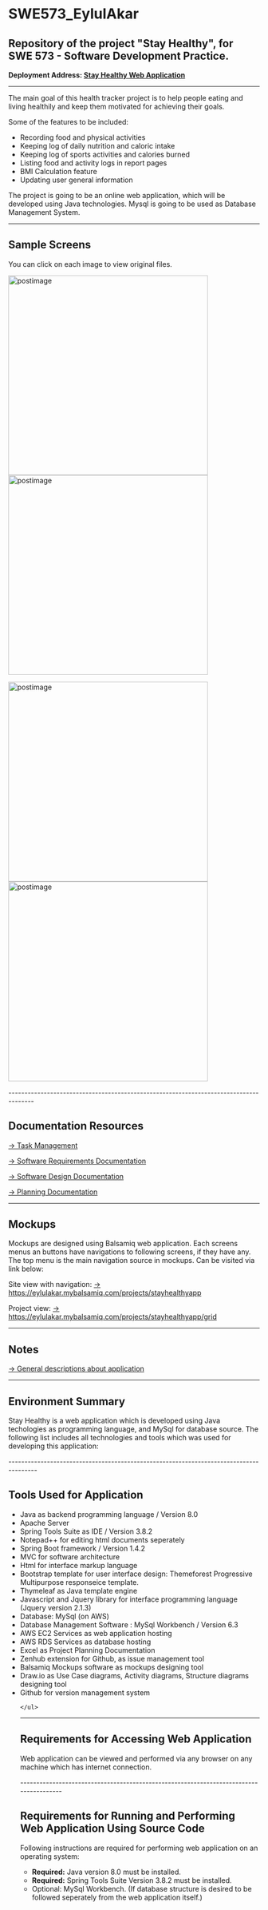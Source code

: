 # SWE573_EylulAkar
## Repository of the project "Stay Healthy", for SWE 573 - Software Development Practice.

<p>
<b>Deployment Address: <a href="http://sample-env.dxypipqqti.us-west-2.elasticbeanstalk.com/login" target="_blank">Stay Healthy Web Application</a></b> 
</p>

--------------------------------------------------------------------------------------
The main goal of this health tracker project is to help people eating and living healthily and keep them motivated for achieving their goals.

Some of the features to be included: 
- Recording food and physical activities
- Keeping log of daily nutrition and caloric intake
- Keeping log of sports activities and calories burned 
- Listing food and activity logs in report pages
- BMI Calculation feature
- Updating user general information

The project is going to be an online web application, which will be developed using Java technologies.
Mysql is going to be used as Database Management System.

--------------------------------------------------------------------------------------
<h2>Sample Screens </h2>
<p>You can click on each image to view original files.</p>
<p>
<a href='https://s28.postimg.org/xh6bs2fi5/ss2.jpg' target='_blank'><img  src='https://s28.postimg.org/xh6bs2fi5/ss2.jpg' width='400px' border='0' alt='postimage'/></a>
<a href='https://s24.postimg.org/j9iqzx285/ss1.jpg' target='_blank'><img  src='https://s24.postimg.org/j9iqzx285/ss1.jpg' width='400px' border='0' alt='postimage'/></a>

<a href='https://s29.postimg.org/h2dbi5fyf/ss3.jpg' target='_blank'><img  src='https://s29.postimg.org/h2dbi5fyf/ss3.jpg' width='400px' border='0' alt='postimage'/></a>
<a href='https://s30.postimg.org/7g4rqt2nl/ss4.jpg' target='_blank'><img  src='https://s30.postimg.org/7g4rqt2nl/ss4.jpg' width='400px' border='0' alt='postimage'/></a>
</p>
--------------------------------------------------------------------------------------

<h2>Documentation Resources</h2> 
<p>
<a href="https://github.com/eylulakar/SWE573_EylulAkar/edit/master/README.md#boards" target="_blank">-> Task Management</a> 
</p>
<p>
<a style="text-decoration:underline;" href="https://drive.google.com/open?id=0B-WQaZ9lz7YBcmVZakhzdWlnNHM" target="_blank">-> Software Requirements Documentation</a></p>

<p>
<a href="https://drive.google.com/open?id=13EeYFLwWLQE-kbuO-JB30CBbLsa61AtkB0lGoNBcJlA" target="_blank">-> Software Design Documentation</a> 
</p>
<p>
<a href="https://drive.google.com/open?id=1mYQrsppz4Grz3CHKYHtrlgXigCzwJtyHG5nqi6u5zQY" target="_blank">-> Planning Documentation</a> 
</p>



--------------------------------------------------------------------------------------
<h2>Mockups</h2> 
<p>Mockups are designed using Balsamiq web application. Each screens menus an buttons have navigations to following screens, if they have any. The top menu is the main navigation source in mockups. Can be visited via link below:</p>
<p>
Site view with navigation: <a href="https://eylulakar.mybalsamiq.com/projects/stayhealthyapp/prototype/mainpage?key=b80036d39bab7a7119ff1e439121d12a9adbe4e2" target="_blank"> -> https://eylulakar.mybalsamiq.com/projects/stayhealthyapp</a>
</p>
<p>
Project view: <a href="https://eylulakar.mybalsamiq.com/projects/stayhealthyapp/grid" target="_blank"> -> https://eylulakar.mybalsamiq.com/projects/stayhealthyapp/grid</a>
</p>

--------------------------------------------------------------------------------------

<h2>Notes</h2> 
<p>
<a href="https://github.com/eylulakar/SWE573_EylulAkar/wiki/Notes" target="_blank"> 
 -> General descriptions about application</a> 
</p>


---------------------------------------------------------------------------------------
<h2>Environment Summary</h2> 
<p>
Stay Healthy is a web application which is developed using Java techologies as programming language, and MySql for database source. The following list includes all technologies and tools which was used for developing this application:
</p>
---------------------------------------------------------------------------------------
<h2>Tools Used for Application</h2> 

<ul>
<li> Java as backend programming language / Version 8.0</li>
<li> Apache Server</li>
<li> Spring Tools Suite as IDE / Version 3.8.2 </li>
<li> Notepad++ for editing html documents seperately</li>
<li> Spring Boot framework / Version 1.4.2</li>
<li> MVC for software architecture</li>
<li> Html for interface markup language
<li> Bootstrap template for user interface design: Themeforest Progressive Multipurpose responseice template. </li>
<li> Thymeleaf as Java template engine</li>
<li> Javascript and Jquery library for interface programming language (Jquery version 2.1.3)</li>
<li> Database: MySql (on AWS)</li>
<li> Database Management Software : MySql Workbench / Version 6.3</li>
<li> AWS EC2 Services as web application hosting</li>
<li> AWS RDS Services as database hosting</li>
<li> Excel as Project Planning Documentation</li>
<li> Zenhub extension for Github, as issue management tool</li>
<li> Balsamiq Mockups software as mockups designing tool</li>
<li> Draw.io as Use Case diagrams, Activity diagrams, Structure diagrams designing tool</li>
<li> Github for version management system</li>

	</ul>



---------------------------------------------------------------------------------------
<h2>Requirements for Accessing Web Application</h2> 
<p>Web application can be viewed and performed via any browser on any machine which has internet connection. 
</p>
---------------------------------------------------------------------------------------
<h2>Requirements for Running and Performing Web Application Using Source Code</h2>
<p>
Following instructions are required for performing web application on an operating system:</p>
<ul>
<li><b>	Required:</b> Java version 8.0 must be installed. </li>
<li><b>	Required:</b> Spring Tools Suite Version 3.8.2 must be installed. </li>
<li>Optional: MySql Workbench. (If database structure is desired to be followed seperately from the web application itself.)	 </li>

<ul>
